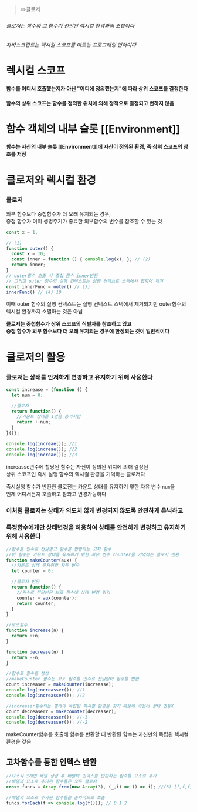 > ✏️클로저

###### 클로저는 함수와 그 함수가 선언된 렉시컬 환경과의 조합이다
###### 자바스크립트는 렉시컬 스코프를 따르는 프로그래밍 언어이다

# 렉시컬 스코프
#### 함수를 어디서 호출했는지가 아닌 "어디에 정의했는지"에 따라 상위 스코프를 결정한다
#### 함수의 상위 스코프는 함수를 정의한 위치에 의해 정적으로 결정되고 변하지 않음

# 함수 객체의 내부 슬롯 [[Environment]]
#### 함수는 자신의 내부 슬롯 [[Environment]]에 자신이 정의된 환경, 즉 상위 스코프의 참조를 저장

# 클로저와 렉시컬 환경
### 클로저
외부 함수보다 중첩함수가 더 오래 유지되는 경우,</br>
중첩 함수가 이미 생명주기가 종료한 외부함수의 변수를 참조할 수 있는 것

```jsx
const x = 1;

// (1)
function outer() {
  const x = 10;
  const inner = function () { console.log(x); }; // (2)
  return inner;
}
// outer함수 호출 시 중첩 함수 inner반환
// 그리고 outer 함수의 실행 컨텍스트는 실행 컨텍스트 스택에서 팝되어 제거
const innerFunc = outer() // (3)
innerFunc() // (4) 10
```
이때 outer 함수의 실행 컨텍스트는 실행 컨텍스트 스택에서 제거되지만 outer함수의 렉시컬 환경까지 소멸하는 것은 아님


**클로저는 중첩함수가 상위 스코프의 식별자를 참조하고 있고 </br>
중첩 함수가 외부 함수보다 더 오래 유지되는 경우에 한정되는 것이 일반적이다**

# 클로저의 활용
### 클로저는 상태를 안저하게 변경하고 유지하기 위해 사용한다

``` jsx
const increase = (function () {
  let num = 0;

  //클로저
  return function() {
    //카운트 상태를 1만큼 증가시킴
    return ++num;
  }
}()};

console.log(increae()); //1
console.log(increae()); //2
console.log(increae()); //3
```
increasse변수에 할당된 함수는 자신이 정의된 위치에 의해 결정된 </br>
상위 스코프인 즉시 실행 함수의 렉시컬 환경을 기억하는 클로저다

즉시실행 함수가 반환한 클로전는 카운트 상태를 유지하기 윟한 자유 변수 `num`을 </br>
언제 어디서든지 호출하고 참좌고 변경가능하다


### 이처럼 클로저는 상태가 의도치 않게 변경되지 않도록 안전하게 은닉하고
### 특정함수에게만 상태변경을 허용하여 상태를 안전하게 변경하고 유지하기 위해 사용한다



```jsx
//함수를 인수로 전달받고 함수를 반환하는 고차 함수
//이 함수는 카우트 상태를 유지하기 위한 자유 변수 counter를 기억하는 클로저 반환
function makeCounter(aux) {
  //카운트 상태 유지위한 자유 변수
  let counter = 0;

  //클로저 반환
  return function() {
    //인수로 전달받은 보조 함수에 상태 변경 위임
    counter = aux(counter);
    return counter;
  }
}

//보조함수
function increase(n) {
  return ++n;
}

function decrease(n) {
  return --n;
}

//함수로 함수를 생성
//makeCounter 함수는 보조 함수를 인수로 전달받아 함수를 반환
count increaser = makeCounter(increasse);
console.log(increasser()); //1
console.log(increasser()); //2

//increaser함수와는 별개의 독립된 렉시컬 환경을 갖기 때문에 카운터 상태 연동X
count decreaserr = makecounter(decreaser);
console.log(decreasser()); //-1
console.log(decreasser()); //-2
```
makeCounter함수를 호출해 함수를 반환할 때 반환된 함수는 자신만의 독립된 렉시컬 환경을 갖음


## 고차함수를 통한 인덱스 반환
```jsx
//요소각 3개인 배열 생성 후 배열의 인덱스를 반환하는 함수를 요소로 추가
//배열의 요소로 추가된 함수들은 모두 클로저
const funcs = Array.from(new Array(3), (_,i) => () => i); //(3) [f,f,f]

//배열의 요소로 추가된 함수들을 순차적으로 호출
funcs.forEach(f => console.log(f())); // 0 1 2
```
